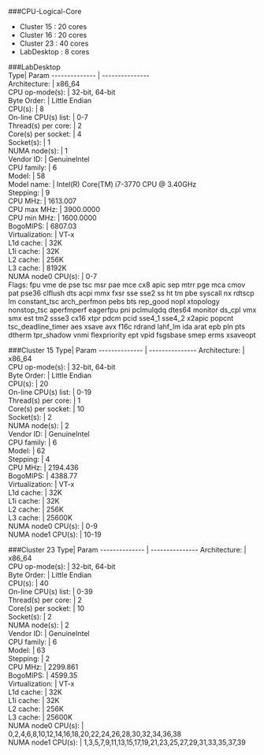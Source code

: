 ###CPU-Logical-Core
- Cluster 15 : 20 cores
- Cluster 16 : 20 cores
- Cluster 23 : 40 cores
- LabDesktop : 8 cores

###LabDesktop      
Type| Param
-------------- | ---------------  
Architecture:      |     x86_64           
CPU op-mode(s):     |    32-bit, 64-bit          
Byte Order:         |    Little Endian             
CPU(s):             |    8              
On-line CPU(s) list: |    0-7         
Thread(s) per core:   |  2            
Core(s) per socket:   |  4             
Socket(s):           |   1          
NUMA node(s):       |    1    
Vendor ID:          |    GenuineIntel   
CPU family:         |    6    
Model:              |    58   
Model name:         |    Intel(R) Core(TM) i7-3770 CPU @ 3.40GHz    
Stepping:            |   9    
CPU MHz:             |   1613.007   
CPU max MHz:         |   3900.0000    
CPU min MHz:         |   1600.0000    
BogoMIPS:           |    6807.03    
Virtualization:     |    VT-x   
L1d cache:          |    32K    
L1i cache:           |   32K    
L2 cache:            |   256K   
L3 cache:            |   8192K    
NUMA node0 CPU(s):   |   0-7    
Flags:                 fpu vme de pse tsc msr pae mce cx8 apic sep mtrr pge mca cmov pat pse36 clflush dts acpi mmx fxsr sse sse2 ss ht tm pbe syscall nx rdtscp lm constant_tsc arch_perfmon pebs bts rep_good nopl xtopology nonstop_tsc aperfmperf eagerfpu pni pclmulqdq dtes64 monitor ds_cpl vmx smx est tm2 ssse3 cx16 xtpr pdcm pcid sse4_1 sse4_2 x2apic popcnt tsc_deadline_timer aes xsave avx f16c rdrand lahf_lm ida arat epb pln pts dtherm tpr_shadow vnmi flexpriority ept vpid fsgsbase smep erms xsaveopt   

###Cluster 15
Type| Param
-------------- | ---------------
Architecture:    |      x86_64   
CPU op-mode(s):    |    32-bit, 64-bit   
Byte Order:        |    Little Endian    
CPU(s):            |    20   
On-line CPU(s) list: |  0-19   
Thread(s) per core:  |  1    
Core(s) per socket:  |  10   
Socket(s):        |     2    
NUMA node(s):      |    2    
Vendor ID:         |    GenuineIntel   
CPU family:        |    6    
Model:             |    62   
Stepping:          |    4    
CPU MHz:           |    2194.436   
BogoMIPS:           |   4388.77    
Virtualization:      |  VT-x   
L1d cache:           |  32K    
L1i cache:           |  32K    
L2 cache:            |  256K   
L3 cache:            |  25600K   
NUMA node0 CPU(s):   |  0-9    
NUMA node1 CPU(s):   |  10-19    

###Cluster 23
Type| Param
-------------- | ---------------
Architecture:       |   x86_64   
CPU op-mode(s):     |   32-bit, 64-bit   
Byte Order:        |    Little Endian    
CPU(s):            |    40   
On-line CPU(s) list:  | 0-39   
Thread(s) per core:  |  2    
Core(s) per socket: |   10   
Socket(s):          |   2    
NUMA node(s):      |    2    
Vendor ID:         |    GenuineIntel   
CPU family:        |    6    
Model:             |    63   
Stepping:          |    2    
CPU MHz:            |   2299.861   
BogoMIPS:           |   4599.35    
Virtualization:    |    VT-x   
L1d cache:         |    32K    
L1i cache:          |   32K    
L2 cache:          |    256K   
L3 cache:          |    25600K   
NUMA node0 CPU(s):  |   0,2,4,6,8,10,12,14,16,18,20,22,24,26,28,30,32,34,36,38   
NUMA node1 CPU(s):  |   1,3,5,7,9,11,13,15,17,19,21,23,25,27,29,31,33,35,37,39   
